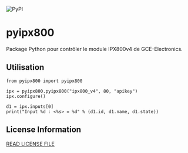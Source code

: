 ![PyPI](https://github.com/slashx57/pyipx800/workflows/Upload%20Python%20Package/badge.svg)

# pyipx800
Package Python pour contrôler le module IPX800v4 de GCE-Electronics.

## Utilisation

	from pyipx800 import pyipx800

	ipx = pyipx800.pyipx800("ipx800_v4", 80, "apikey")
	ipx.configure()

	d1 = ipx.inputs[0]
	print("Input %d : <%s> = %d" % (d1.id, d1.name, d1.state))



## License Information

[READ LICENSE FILE](LICENSE)

